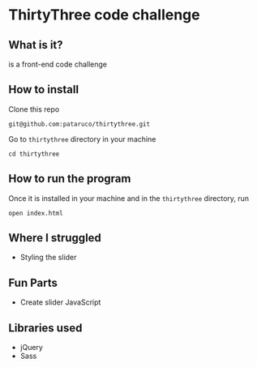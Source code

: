 # ThirtyThree code challenge

## What is it?

is a front-end code challenge

## How to install

Clone this repo

`git@github.com:pataruco/thirtythree.git`

Go to `thirtythree` directory in your machine

`cd thirtythree`

## How to run the program

Once it is installed in your machine and in the `thirtythree` directory, run

`open index.html`

## Where I struggled

* Styling the slider

## Fun Parts

* Create slider JavaScript

## Libraries used

* jQuery
* Sass

